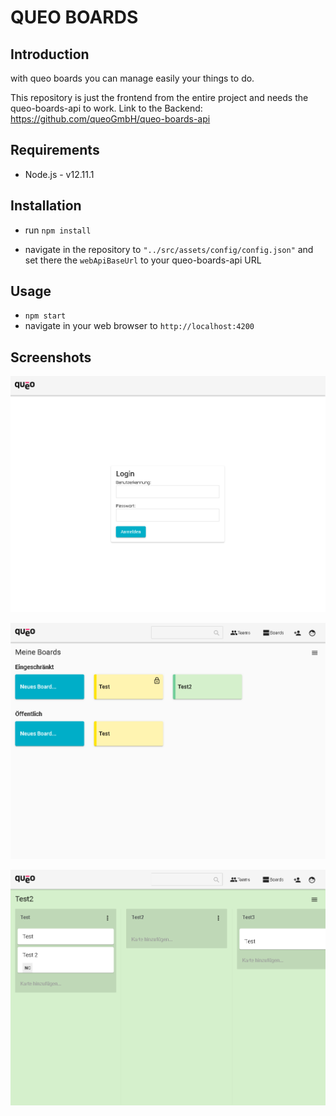 # QUEO BOARDS

## Introduction

with queo boards you can manage easily your things to do.

This repository is just the frontend from the entire project and needs the queo-boards-api to work.
Link to the Backend: https://github.com/queoGmbH/queo-boards-api

## Requirements

* Node.js - v12.11.1

## Installation

* run `npm install`

* navigate in the repository to `"../src/assets/config/config.json"` and set there the `webApiBaseUrl` to your queo-boards-api URL

## Usage

* `npm start`
* navigate in your web browser to `http://localhost:4200`

## Screenshots

![Screenshot of login view](images/login.png "Login View")

![Screenshot of boards overview](images/boards.png "Boards overview")

![Screenshot of board overview](images/board.png "Board overview")
